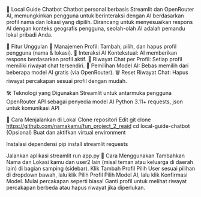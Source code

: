 🧭 Local Guide Chatbot
Chatbot personal berbasis Streamlit dan OpenRouter AI, memungkinkan pengguna untuk berinteraksi dengan AI berdasarkan profil nama dan lokasi yang dipilih. Dirancang untuk menyesuaikan respons AI dengan konteks geografis pengguna, seolah-olah AI adalah pemandu lokal pribadi Anda.

🚀 Fitur Unggulan
👤 Manajemen Profil: Tambah, pilih, dan hapus profil pengguna (nama & lokasi).
🤖 Interaksi AI Kontekstual: AI memberikan respons berdasarkan profil aktif.
🧠 Riwayat Chat per Profil: Setiap profil memiliki riwayat chat tersendiri.
🔄 Pemilihan Model AI: Bebas memilih dari beberapa model AI gratis (via OpenRouter).
🗑️ Reset Riwayat Chat: Hapus riwayat percakapan sesuai profil dengan mudah.

🛠️ Teknologi yang Digunakan
Streamlit untuk antarmuka pengguna
OpenRouter API sebagai penyedia model AI
Python 3.11+
requests, json untuk komunikasi API

🔧 Cara Menjalankan di Lokal
Clone repositori
Edit
git clone https://github.com/namakamu/fun_project_2_reaid
cd local-guide-chatbot
(Opsional) Buat dan aktifkan virtual environment

Instalasi dependensi
pip install streamlit requests

Jalankan aplikasi
streamlit run app.py
🔑 Cara Menggunakan
Tambahkan Nama dan Lokasi kamu dan user2 lain (misal teman atau keluarga di daerah lain) di bagian samping (sidebar).
Klik Tambah Profil
Pilih User sesuai pilihan di dropdown bawah, lalu klik Pilih Profil
Pilih Model AI, lalu klik Konfirmasi Model.
Mulai percakapan seperti biasa!
Ganti profil untuk melihat riwayat percakapan berbeda atau hapus riwayat jika diperlukan.
